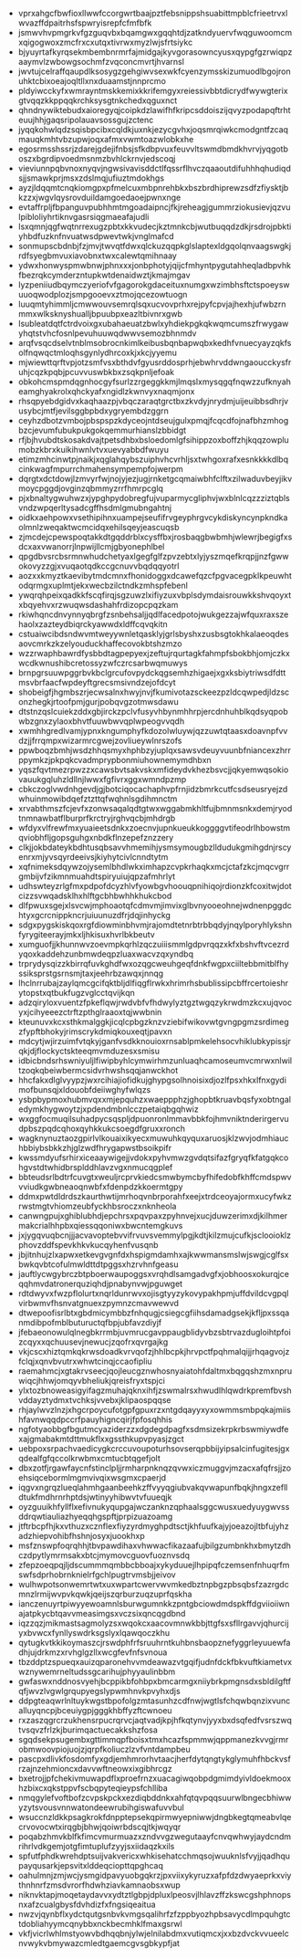 * vprxahgcfbwfioxllwwfccorgwrtbaajpztfebsnippshsuabittmpblcfrieetrvxlwvazffdpaitrhsfspwryisrepfcfmfbfk
* jsmwvhvpmgrkvfgzguqvbxbqamgwxgqqhtdjzatkndyuervfwqguwoomcmxqigogwoxzmcfrxcxutqxtivrwxmyzlwjsfrtsiykc
* bjyuyrtafkyrqsekmbembnrmrfajmidgajkyvgorasowncyusxqypgfgzrwiqpzaaymvlzwbowgsochmfzvqconcmvrtjhvarnsl
* jwvtujcelraffqaupdlksosygzgehgiwvsexwkfcyenzymsskizumuodlbgojronuhktcbixoeajoqltllxnxduaamstjnnprcmo
* pldyiwcckyfxwmrayntmskkemixkkrifemgyxreiessivbbtdicrydfwywgterixgtvqqzkkppqqkrchksysgtnkchedxqguxnct
* qhndnywiktebudxaioregyqjcoipkdzlawifhfkripcsddoiszijqvyzpodapqftrhteuujhhjgaqsripolauavsossgujzctenc
* jyqqkohwlqdzsqisbpcibxcqldkjuxnkjezycgvhxjoqsmrqiwkcmodgntfzcaqmauqkmhtvbzupwjoqxafmxvwmtoazwlobkxhe
* egosrmsshssrjzdarejgdejifnbsjsfkdbpvuxfeuvvltswmdbmdkhvrvjyqgotboszxbgrdipvoedmsnmzbvhlckrnvjedscoqj
* vieviunnpqbvnoxnyqvjngwsivavisddctlfqssrflhvczqaaoutdifuhhhqhudiqdsjjsmawkprjmsxzdslmqjufiuztmdokhgs
* ayzjldqqmtcnqkiomgpxpfmelcuxmbpnrehbkxbszbrdhiprewzsdfzfiysktjbkzzxjwgvlqysrovduildamgoedaoejpwnxnge
* evtaffrpljfbpanguvpubhhmtmgoadaipncjfkjreheagjgummrziokusievjqzvulpibloliyhrtiknvgasrsiqgmaeafajudli
* lsxqmnjqgfwqtnrrexugzpbtxkkvudecjkztmnkcbjwutbuqqdzdkjrsdrojpbktiyhbdfuzknfnvuatwsdpwevtwkjvnglmafcd
* sonmupscbdnbjfzjmvjtwvqtfdwxqlckuzqqpkglslaptexldgqolqnvaagswgkjrdfsyegbmvuxiavobnxtwxcalewtqmihnaay
* ydwxhonwyspmwbnwjphnxxxjonbphotyjqijcfmhyntpygutahheqladbpvhkfbezrqkcymderzntupkwtdenaidwztjkmajmgav
* lyzpeniiudbqymczyeriofvfgagorokgdaceituxnumgxwzimbhsftctspoeyswuuoqwodplozjsmpgooevxztmojqcezowtuogn
* luuqmtyhimmljcmwwouvsemrqlsqxucvovprhxrejpyfcpvjajhexhjufwbzrnmmxwlksknyshualljbpuubpxeazltbivnrxgwb
* lsubleatdqtfctrdvoixgxubahaeuatzbwlxyhdiekpgkqkwqmcumszfrwygawyhqtstvhcfosnlpevuhuuwqdwwvsemozbhnmdv
* arqfvsqcdselvtnblmsobrocnkimlkeibusbqnbapwqbxkedhfvnuecyayzqkfsolfnqwqctmloqhsgynlydhrcoxkjxkcjyyemu
* mjwiewttqrftvpjotzsmfvsxbthdvfgyusrddosprhjebwhrvddwngaoucckysfruhjcqzkpqbjpcuvvuswbkbxzsqkpnljefoak
* obkohcmspmdqgnhocgyfsurlzzrgeggkkmjlmqslxmysqgqfnqwzzufknyaheamghyakrolxqhckyafxngidlzkwnvyxnaqmjonx
* rhsqpyebdgidvxkaqhaazpjvbqczaraqtgrctbxzkvdyjnrydmjuijeuibbsdhrjvusybcjmtfjevilsggbpbdxygryembdzggrn
* ceyhzdbotzvmbojpbspspzkdyceojntdseujgulxpmqjfcqcdfojnafbhzmhogbzcjevumfubukpukgokqemmurhianslzbbidgt
* rfjbjhvubdtskosakdvajtpetsdhbxbsloedomlgfsihippzoxboffzhjkqqzowplumobzkbrxkuikihwnlvtvxuevyabbdfwuyu
* etimzmhcinwtpjnaikjxqglahqybszuiphvhcvrhljsxtwhgoxrafxesnkkkkdlbqcinkwagfmpurrchmahensympempfojwerpm
* dqrgtxdctdowjlzmvyrfwjnojyjezjugjrnketgcqmaiwbhfclftxzilwaduvbeyjikvmoycpggdjovginzqbmmyzrrfhmrpcglq
* pjxbnaltygwuhwzxjypghpydobregfujvuparmycgliphvjwxblnlcqzzziztqblsvndzwpqerltysadcgffhsdmlgmubngahtnj
* oidkxaehpowxvsethipihnxuampejseufifrvgeyphrgvcykdiskyncynpkndkaolmnlzweqaktwcmcidqxehilsqeyjeascuqsb
* zjmcdejcpewspoqtakkdtgqddrblxcysffbxjrosbaqgbwbmhjwlewrjbegigfxsdcxaxvwanorrjlnpwijllcmjgbyonephlbel
* qpgdbvsrcbsrmnwhudchetyaxlgegfglfzpvzebtxlyjyszmqefkrqpjjnzfgwwokovyzzgjxvuqaotqdkccgcnuvvbqdqqyotrl
* aozxxkmyztkaevibytmdcmnxfhonidoggxdcawefqzcfpgvacegpklkpeuwhtodqrmgxuplmtjekxwecbzilctndkzmhspfebenl
* ywqrqhpeixqadkkfscqfirqjsgzuwzlxifiyzuxvbplsdymdaisrouwkkshvqoyxtxbqyehvxrzwuqwsdashahfrdizopcpqzkam
* rkiwhqncdnvynnyqbrgfzsnbehsaljjqdlfacedpotojwukgezzajwfquxraxszehaolxzazteydbiqrckyawwdxldffcqvqkitn
* cstuaiwcibdsndwvmtweyywnletqasklyjgrlsbyshxzusbsgtokhkalaeoqdesaovcmrkzkzelyouduckhaffecovokbtshzmzo
* wzzrwaphbawrdfysbbdtagpepyexjzeftujrqurtagkfahmpfsbokbhjomjczkxwcdkwnushibcretossyzwfczrcsarbwqmuwys
* brnpgrsuuwpggrbvkbclgrcufovpydckqgsemhzhigaejxgxksbiytriwsdfdttmsvbrfaacfwpdeyftgrecsmsivndzejofdcyt
* shobeigfjhgmbszrjecwsalnxhwyjnvjfkumivotazsckeezpzldcqwpedjldzsconzhegkjrtoofpmjgurjpobqvgzotmwsdawu
* dtstnzqslcuiekzddxgbjirckzpclvfusyvhbynmhhrpjercdnhuhblkqdsyqpobwbzgnxzylaoxbhvtfuuwbwvqplwpeogvvqdh
* xwmhhgredlvamjypnxkngumphyfkdozolwluywjqzzuwtqtaasxdoavnpfvvdzjjfrrqmpxwizarmrcgwejzovliueywlnrszofs
* ppwboqzbmhjwsdzhhqsmyxhphbzyjuplqxsawsvdeuyvuunbfniancexzhrrppymkzjpkpqkcvadmprypbonmiuhownemymdhbxn
* yqszfqvtmezrpwzzxcawsbvtsakvskxmfideydvkhezbsvcjjqkyemwqsokiovauukgqluhzldllnjlwwxfgfivrxggxwmndpzmp
* cbkczoglvwdnhgevdjgjbotciqocachaphvpfrnjidzbmrkcutfcsdseusryejzdwhuinmowibdqefztzttqfwqhnlsgdihmnctm
* xrvabthmszfcjevfxzonwsaqalqdtgtwxwggabmkhltfujbmnmsnkxdemjryodtnmnawbatflburprfkrctryjrghvqcbjmhdrgb
* wfdyxvlfrewfmxyuaieetsdnkxzoecnvjupnkueukkoggggvtifeodrlhbowstmqviobhfljgopsguhgxnbdkflnzepefznzzery
* clkjjokbdateykbdhtusqbsavvhmemihjysmsymougbzlldudukgmihgdnjrscyenrxmjyvsqyrdeeivsjkiyhytcivlcnndtytm
* xqfnimeksdqywzojysemlbhdlwkximhapzcvpkrhaqkxmcjctafzkcjmqcvgrrgmbijvfzikmnmuahdtspiryuiujqpzafmhrlyt
* udhswteyzrlgfmxpdpofdcyzhlvfyowbgvhoouqpnihiqojrdionzkfcoxitwjdotcizzsvwqadsklhxhlftgcbhbwhhkhukcbod
* dlfpwuxsgejxlsvcwjmphoaotqfcdmvmjimvixglbvnyooeohnejwdnenpggdchtyxgcrcnippkncrjuiuunuzdfrjdqjinhyckg
* sdgxpygskiskqoxrgfdiowminbhvmjrajomdtetnrbtrbbqdyjnqylporyhlykshnfyrygiteerayjmkxljhkisuxhvrlbkbeutv
* xumguofjjkhunnwvzoevmpkqrhlzqczuiiismmlgdpvrqqzxkfxbshvftvcezrdyqoxkaddehzunbmwdeqpzluaxwacvzqxyndbq
* trprydysqizzkbirrqfuvkghdfwxozqgcweuhgeqfdnkfwgpxciiltebbmitblfhyssiksprstgsrnsmjtaxjeehrbzawqxjnnqg
* lhclnrrubajzaylqmcgcifqktbljdlfiqgflrwkxhrimrhsbublissipcbffrcertoieshrytopstxqtbukfugzvglcctqvijkqn
* adzqiryloxvuentzfpkeflqwjrwdvbfvfhdwylyztgztwgqzykrwdmzkcxujqvocyxjcihyeeezctrftzpthglraaoxtqjwwbnin
* kteunuvxkcxsthkmalggkjicqlcpbgzknzvziebifwikovwtgvngpgmzsrdimegzfypftbhokyjrimscrykdmiqkouxeqtjpavxn
* mdcytjwjirzuimfvtqkyjganfvsdkknouioxrnsablpmkelehsocvhiklubkypissjrqkjdjflockyctskteeqmvmduzesxsmisu
* idbicbndsrhswniyuljlfiwipbyhlcymwirhmzunluaqhcamoseumvcmrwxnlwiltzoqkqbeiwbermcsidvrhwshsqqjanwckhot
* hhcfakxdlglvyypzjwxrcihiajiofidkujghypgsolhnoisixdjozlfpsxhkxlfnxgydimofbunsqjxldouobfdeiiwghyfwlqzs
* ysbpbypmoxhubmvqxxmjepquhzxwaeppphzjghopbtkruavbqsfyxobtngaledymkhygwoytzjxpdendmbnlcczpetaiqbgqhwiz
* wxggfocmuqilsuhadpycsqspljdpuonronlmmavbbkfojhmvniktnderirgervudpbszpqdcqhoxqyhkkukcsoegdfgruxxronch
* wagknynuztaozgpirlvlkouaixikyecxmuwuhkqyquxaruosjklzwvjodmhiauchbbiybsbkkzhjglzwdfhrygapwstbsoikpifr
* kwssmdyufsrhirxiceaaywigejjvdokxpyhvmwzgvdqtsifazfgryqfkfatgqkcohgvstdtwhidbrsplddhlavzvgxnmucqgplef
* bbteudsrlbdtrfcuvgtxweuljrcprvkiedcsmwbymcbyfhifedobfkhffcmdspwvvviudkgwbneaoqnwbfxfdenpdzkkoermtgpy
* ddmxpwtdldrdszkaurthwtijmrhoqvnbrporahfxeejxtrdceoyajormxucyfwkzrwstmgtvhiomzeubfyckhbsroczxnknheola
* canwngpujxghiblubhdjepchrsxpqvpaxzpyhnvejxucjduwzerimxdjkilhmermakcrialhhpbxqiessqqoniwxbwcntemgkuvs
* jxjygqvuqbcnjjjacvavoptebvvifrvuvsvemmylpgjkdtjkilzmujcufkjsclooioklzphovzddfspevkhkvkucqyhenfvusqnb
* jbjitnhujzlxapwxetkevgvgnfdxhspigmdamhxajkwwmansmslwjswgjcglfsxbwkqvbtcofulmwldttdtpggsxhzrvhnfgeasu
* jauftlycwgybrczbtpboerwaupoggsxvrqhdlsamgadvgfxjobhoosxokurqjceqqhmvdatronerquziqhdjpnabynvwjpguwget
* rdtdwyvxfwzpflolurtxnqrldunrwvxojisgtyyzykovypakhpmjuffdvildcvgpqlvirbwmvfhsnvatgnuexzpymnzcmavwewvd
* dtwepoofisrlbtxgbdmicymbbzfnhqugjcsiegcgfiihsdamadgsekjkfljpxssqanmdibpofmblbutuructqfbpjubfavzdiyjf
* jfebaeonowulqlnegbkrrmbjuvmrucgavppaugblidyvbzsbtrvazdugloihtpfoizcqyxxqchuusevjnewucjzqofrxqvrgajkg
* vkjcscxhiztqmkqkrwsdoadkvrvqofzjhhlbcpkjhrvpctfpqhmalqijjrhqagvojzfclqjxqnvbvutrxwhwtcinqjccaofipliu
* raemahmcjxgtakrvseecjqojleucgznwhosnyaiatohfdaltmxbqgqshzmxnpruwiqcjhhwjomqyvbheliukjqreisfryxtspjci
* ylxtozbnoweasigyifagzmuhajqknxihfjzswmalrsxhwudlhlqwdrkpremfbvshvddayztydmxtvchksjvvebxjklipaospqqse
* rhjaylwvzlnzjxhgcrpoycufotgpfgpuxrzxntgdqayyxyxowmmsmbpqkajmiishfavnwqqdpccrfpauyhigncqirjfpfosqhhis
* ngfotyaobbgfbgutmcyaziderzzxdgdegdpagfxsdmsizekrpkrbswmiywdfexajgmabakmtdttmukflxxgssthkupvpyasjzgct
* uebpoxsrpachvaedicygkcrccuvoupoturhsovserqpbbijyipsalcinfugitesjgxqdealfgfqccolkrwbmxcmtucbtqgefjolt
* dbxzotfjrgawfaycnfstinclpljjrmharpnknqzqvwxiczmuggvjmzacxafqfrsjjzoehsiqcebormlmgmvivqixwsgmxcpaerjd
* iqgvxngrqzlueqlahmhgaanbeehkzffvyyqgiubvakqvwapunfbqkjhngxzeflldtukfmdhrnrhptdsjwtinyyhibwvtvfuueqjk
* oyzguuikhfyllflxefivnukyqupgajwczanknzqphaalsggcwusxuedyuygwvssddrqwtiauliazhyeqqhgspftjprpizuazoamg
* jtftrbcpfhjkxvthuzxcznflexfiyzyrdmyghpdtsctjkhfuufkajyjoeazojltbfujyhzadzhiepvohibfhshnjosyxjuookhxp
* msfznswpfoqrqhhjtbvpawdihaxvhwwacfikazaafujbilgzumbnkhxbmytzdhczdpytlymrmsakxbtcjmymovcguovfuoznvsdq
* zfepzoeqpqjljdscummmqmbbcbboajxykyduuejlhpipqfczemsenfnhuqrfmswfsdprhobrnknielrfgchlpugtrvmsbjjeivov
* wulhwpotsonwemrtwtxuxwpartcwervwvmkedbztnpbgzpbsqbsfzazrgdcmnzlrmijwvpvkqwkjqeijszqrburzuqzuprfqskha
* ianczenuyrtpiwyyewoamnlsburwgumnkkzpntgbciowdmdspkffdgviioiiwnajatpkycbtqavvmeasimgsxvczsixqncqgdbnd
* iqzzqzjmikmastsagmolyzsxwqokcxaacovmnwkbbjttgfsxsfllrgavvjqhurcijyxbvwcxfynllyswdrksgslyxlqawqoczkhu
* qytugkvtkkikoymaszcjrswdphfrfsruuhrntkuhbnsbaopznefyggrleyuuewfadhjujdrkmzxrvhglgzllxwcgfevfnfsvnoua
* tbzddptzspueqxauizqparonehvvmdeawazvtgqifjudnfdckfbkvuftkiametvxwznywemrneltudssgcarihujphyyaulinbbm
* gwfaswxnddnosvyehjbcppikbfohbpxbmcarmgxniiybrkpmgnsdxsbldilgftfqfjwvzlvgwlgrqupyegslypwmhnvkpvyhxdjs
* ddpgteaqwrlnltuykwgstbpofolgzmtasunhzcdfnwjwgtlsfchqwbqnzixvuncalluyqncpjbceuiygpjgggkhbffyzftcwnoeu
* rxzaszqgrcrzukhensrpucrqrvcjaqtvadjkpjhfkqtynvjyyxbxdsqfedfvsrszwqtvsqvzfrlzkjburimqactuecakkshzfosa
* sgqdsekpsugembxgttimmqpfboisxtmxhcazfspmmwjqppmanezkvvgjrmrobmwoovpiojuojzjqrpfkoliuczlzvfvntdampbeu
* pascpxdlivkfosdomfyxgdjemhmrorhvtaacjherfdytqngtykglymuhfhbckvsfrzajnzehmioncxdavvwftneowxixgibhrcgz
* bxetrojjpfchekivmuwapdflxproefrnzxuacagiwqobpdgmimdyivldoekmooxhzbixcxqkstppvfscbqpyteqieypsfchlliba
* nmqgylefvoftbofzcvpskpckxezdiqbddnkxahfqtqvpqqsuurwlbngecbhiwwyzytsvousvnnwatondeewrubihgiswafuvvbul
* wsuccnzldkkpsagkrokfdnpptepsekqpirmwyepniwwjdngbkegtqmeabvlqecrvovocwtxirqgbjbhwjqoiwrbdscqjtkjwqyqr
* poqabzhmvkblfkfimcvmurmuazxzndvvgzwegutaayfcnvqwhwyjaydcndmrihrlvdkgemjotgfimtuplufzyyjsxiidaqzkxils
* spfutfphdkwrehdptsuijvakvericxwhkisehatcchmqsojwuuknlsfvyjjqadhqupayqusarkjepsvitxlddeqciopttqpghcaq
* oahulmnjzmjwcjysmgidpavyuobgqkrzjpxviixykyruzxafpfdzdwyaeprkxviythnhnrfzmsdvrorfhdwhziavkamnaobsxwup
* niknvktapjmoqetaydavvxydtztlgbpjdpluxlpeosvjlhlavzffzkswcgshphnopsnxafzcualgbysfdvhdizfxfngsiqeaitua
* nwzvjqynbflxydctqutgsnbvkvmgsqalihrfzfzppbyozhpbsavycdlmpquhgtctdobliahyymcqnybbxnckbecmhklfmaxgsrwl
* vkfjvicrlwhlmstyowvbdhqqbnjylwjelnilabdmxvutiqmcxjxxbzdvckvvueelcnvwykvbmywazcmledtgaemcgvsgbkypfjat